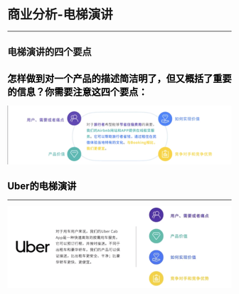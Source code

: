 # 商业分析-电梯演讲

---
## 电梯演讲的四个要点
<font color=#r>怎样做到对一个产品的描述简洁明了，但又概括了重要的信息？你需要注意这四个要点：<font>
---
![alt text](/商业模式分析和需求挖掘/商业模式分析-电梯演讲图片/电梯演讲4要素.png)


## Uber的电梯演讲
---
![alt text](/商业模式分析和需求挖掘/商业模式分析-电梯演讲图片/Uber商业电梯演讲.png)

